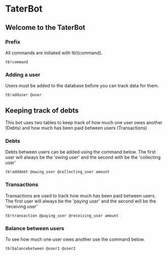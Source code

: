 # TaterBot

## **Welcome to the TaterBot**

### **Prefix**

All commands are initiated with tb!(command).

`tb!command`

### **Adding a user**

Users must be added to the database before you can track data for them.

`tb!adduser @user`

## **Keeping track of debts**

This bot uses two tables to keep track of how much one user owes another (Debts) and how much has been paid between users (Transactions)

### **Debts**

Debts between users can be added using the command below. The first user will always be the 'owing user' and the second with be the 'collecting user'

`tb!adddebt @owing_user @collecting_user amount`

### **Transactions**

Transactions are used to track how much has been paid between users. The first user will always be the 'paying user' and the second will be the 'receiving user'

`tb!transaction @paying_user @receiving_user amount`

### **Balance between users**

To see how much one user owes another use the command below.

`tb!balancebetween @user1 @user2`
